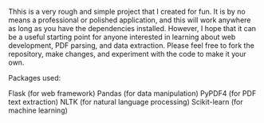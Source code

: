 Thhis is a very rough and simple project that I created for fun. 
It is by no means a professional or polished application, and this will work anywhere as long as you have the dependencies installed. 
However, I hope that it can be a useful starting point for anyone interested in learning about web development, PDF parsing, and data extraction. Please feel free to fork the repository, make changes, and experiment with the code to make it your own.


Packages used:

Flask (for web framework)
Pandas (for data manipulation)
PyPDF4 (for PDF text extraction)
NLTK (for natural language processing)
Scikit-learn (for machine learning)
